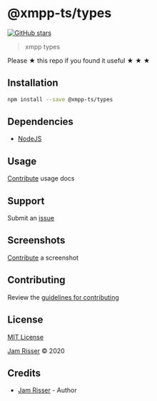 # @xmpp-ts/types

[![GitHub stars](https://img.shields.io/github/stars/codejamninja/types.svg?style=social&label=Stars)](https://github.com/codejamninja/xmpp-ts)

> xmpp types

Please ★ this repo if you found it useful ★ ★ ★

## Installation

```sh
npm install --save @xmpp-ts/types
```

## Dependencies

- [NodeJS](https://nodejs.org)

## Usage

[Contribute](https://github.com/codejamninja/xmpp-ts/blob/master/CONTRIBUTING.md) usage docs

## Support

Submit an [issue](https://github.com/codejamninja/xmpp-ts/issues/new)

## Screenshots

[Contribute](https://github.com/codejamninja/xmpp-ts/blob/master/CONTRIBUTING.md) a screenshot

## Contributing

Review the [guidelines for contributing](https://github.com/codejamninja/xmpp-ts/blob/master/CONTRIBUTING.md)

## License

[MIT License](https://github.com/codejamninja/xmpp-ts/blob/master/LICENSE)

[Jam Risser](https://codejam.ninja) © 2020

## Credits

- [Jam Risser](https://codejam.ninja) - Author
